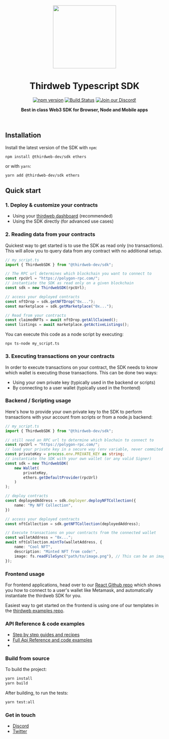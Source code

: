 <p align="center">
<br />
<a href="https://thirdweb.com"><img src="https://github.com/thirdweb-dev/typescript-sdk/blob/main/logo.svg?raw=true" width="200" alt=""/></a>
<br />
</p>
<h1 align="center">Thirdweb Typescript SDK</h1>
<p align="center">
<a href="https://www.npmjs.com/package/@thirdweb-dev/sdk"><img src="https://img.shields.io/github/package-json/v/thirdweb-dev/typescript-sdk?color=red&label=npm&logo=npm" alt="npm version"/></a>
<a href="https://github.com/thirdweb-dev/typescript-sdk/actions"><img alt="Build Status" src="https://github.com/thirdweb-dev/typescript-sdk/actions/workflows/tests.yml/badge.svg"/></a>
<a href="https://discord.gg/thirdweb"><img alt="Join our Discord!" src="https://img.shields.io/discord/834227967404146718.svg?color=7289da&label=discord&logo=discord&style=flat"/></a>

</p>
<p align="center"><strong>Best in class Web3 SDK for Browser, Node and Mobile apps</strong></p>
<br />

## Installation

Install the latest version of the SDK with `npm`:

```shell
npm install @thirdweb-dev/sdk ethers
```
or with `yarn`:
```shell
yarn add @thirdweb-dev/sdk ethers
```

## Quick start

### 1. Deploy & customize your contracts

- Using your [thirdweb dashboard](https://thirdweb.com/dashboard) (recommended)
- Using the SDK directly (for advanced use cases)

### 2. Reading data from your contracts

Quickest way to get started is to use the SDK as read only (no transactions).
This will allow you to query data from any contract with no additional setup.

```typescript
// my_script.ts
import { ThirdwebSDK } from "@thirdweb-dev/sdk";

// The RPC url determines which blockchain you want to connect to
const rpcUrl = "https://polygon-rpc.com/";
// instantiate the SDK as read only on a given blockchain
const sdk = new ThirdwebSDK(rpcUrl);

// access your deployed contracts
const nftDrop = sdk.getNFTDrop("0x...");
const marketplace = sdk.getMarketplace("0x...");

// Read from your contracts
const claimedNFTs = await nftDrop.getAllClaimed();
const listings = await marketplace.getActiveListings();
```

You can execute this code as a node script by executing:
```shell
npx ts-node my_script.ts
```

### 3. Executing transactions on your contracts

In order to execute transactions on your contract, the SDK needs to know which wallet is executing those transactions.
This can be done two ways:

- Using your own private key (typically used in the backend or scripts)
- By connecting to a user wallet (typically used in the frontend)

### Backend / Scripting usage

Here's how to provide your own private key to the SDK to perform transactions with your account from scripts or from a node.js backend:

```typescript
// my_script.ts
import { ThirdwebSDK } from "@thirdweb-dev/sdk";

// still need an RPC url to determine which blochain to connect to
const rpcUrl = "https://polygon-rpc.com/";
// load your private key in a secure way (env variable, never commited to git)
const privateKey = process.env.PRIVATE_KEY as string;
// instantiate the SDK with your own wallet (or any valid Signer)
const sdk = new ThirdwebSDK(
    new Wallet(
        privateKey,
        ethers.getDefaultProvider(rpcUrl)
    )
);

// deploy contracts
const deployedAddress = sdk.deployer.deployNFTCollection({
    name: "My NFT Collection",
})

// access your deployed contracts
const nftCollection = sdk.getNFTCollection(deployedAddress);

// Execute transactions on your contracts from the connected wallet
const walletAddress = "0x...";
await nftCollection.mintTo(walletAddress, {
    name: "Cool NFT",
    description: "Minted NFT from code!",
    image: fs.readFileSync("path/to/image.png"), // This can be an image url or file
});
```

### Frontend usage

For frontend applications, head over to our [React Github repo](https://github.com/thirdweb-dev/react) which shows you how to connect to a user's wallet like Metamask, and automatically instantiate the thirdweb SDK for you.

Easiest way to get started on the frontend is using one of our templates in the [thirdweb examples repo](https://github.com/thirdweb-example).

### API Reference & code examples

- [Step by step guides and recipes](https://portal.thirdweb.com)
- [Full Api Reference and code examples](https://docs.thirdweb.com/typescript)
- 
### Build from source

To build the project:

```bash
yarn install
yarn build
```

After building, to run the tests:

```bash
yarn test:all
``````

### Get in touch

- [Discord](https://discord.gg/thirdweb)
- [Twitter](https://twitter.com/thirdweb_/)
